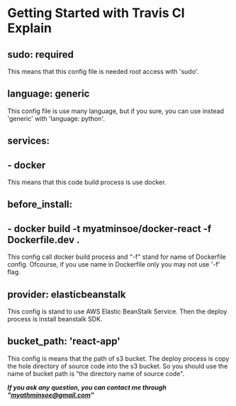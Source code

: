 # Getting Started with Travis CI Explain

## sudo: required

This means that this config file is needed root access with 'sudo'.

## language: generic

This config file is use many language, but if you sure, you can use instead 'generic' with 'language: python'.

## services:
## - docker

This means that this code build process is use docker.

## before_install:
##  - docker build -t myatminsoe/docker-react -f Dockerfile.dev .

This config call docker build process and "-f" stand for name of Dockerfile config. Ofcourse, if you use name in Dockerfile only you may not use '-f' flag.

## provider: elasticbeanstalk

This config is stand to use AWS Elastic BeanStalk Service. Then the deploy process is install beanstalk SDK.

## bucket_path: 'react-app'

This config is means that the path of s3 bucket. The deploy process is copy the hole directory of source code into the s3 bucket. So you should use the name of bucket path is "the directory name of source code".




***********If you ask any question, you can contact me through "myathminsoe@gmail.com"***********
